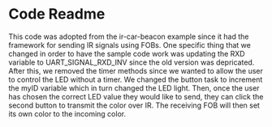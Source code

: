 # Code Readme
This code was adopted from the ir-car-beacon example since it had the framework for sending IR signals using FOBs. One specific thing that we changed in order to have the sample code work was updating the RXD variable to UART_SIGNAL_RXD_INV since the old version was depricated. After this, we removed the timer methods since we wanted to allow the user to control the LED without a timer. We changed the button task to increment the myID variable which in turn changed the LED light. Then, once the user has chosen the correct LED value they would like to send, they can click the second button to transmit the color over IR. The receiving FOB will then set its own color to the incoming color.
